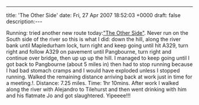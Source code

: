 ---
title: 'The Other Side'
date: Fri, 27 Apr 2007 18:52:03 +0000
draft: false
description:---

Running: tried another new route today:["The Other Side"](http://www.gmap-pedometer.com/?r=902231). Never run on the South side of the river so this is what I did: down the hill, along the river bank until Mapledurham lock, turn right and keep going until hit A329, turn right and follow A329 on pavement until Pangbourne, turn right and continue over bridge, then up up up the hill. I managed to keep going until I got back to Pangbourne (about 5 miles in) then had to stop running because I had bad stomach cramps and I would have exploded unless I stopped running. Walked the remaining distance arriving back at work just in time for a meeting.!. Distance: 7.25 miles. Time: 1hr 10mins. After work I walked along the river with Alejandro to Tilehurst and then went drinking with him and his flatmate Jo and got slaughtered. Yipeeee!!!